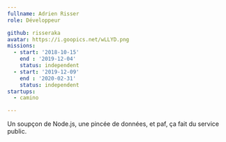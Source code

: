 ```yaml
---
fullname: Adrien Risser
role: Développeur

github: risseraka
avatar: https://i.goopics.net/wLLYD.png
missions:
  - start: '2018-10-15'
    end : '2019-12-04'
    status: independent
  - start: '2019-12-09'
    end : '2020-02-31'
    status: independent
startups:
  - camino

---
```


Un soupçon de Node.js, une pincée de données, et paf, ça fait du service public.
